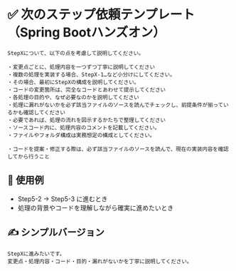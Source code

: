 # ✅ 次のステップ依頼テンプレート（Spring Bootハンズオン）

```
StepXについて、以下の点を考慮して説明してください。

・変更点ごとに、処理内容を一つずつ丁寧に説明してください  
・複数の処理を実装する場合、StepX-1…など小分けにしてください。
・その場合、最初にStepXの構成を説明してください。
・コードの変更箇所は、完全なコードとあわせて提示してください  
・各処理の目的や、なぜ必要なのかを説明してください  
・処理に漏れがないかを必ず該当ファイルのソースを読んでチェックし、前提条件が揃っているかも確認してください  
・必要であれば、処理の流れを図示するかたちで整理してください
・ソースコード内に、処理内容のコメントを記載してください。
・ファイルやフォルダ構成は実務想定の構成としてください。

・コードを提案・修正する際は、必ず該当ファイルのソースを読んで、現在の実装内容を確認してから行うこと

```

## 🔁 使用例
- Step5-2 → Step5-3 に進むとき
- 処理の背景やコードを理解しながら確実に進めたいとき

## ✍️ シンプルバージョン
```
StepXに進みたいです。  
変更点・処理内容・コード・目的・漏れがないかを丁寧に説明してください。
```
